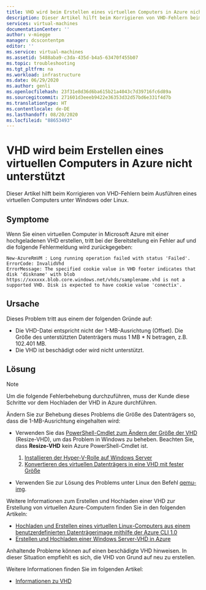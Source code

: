 ```yaml
---
title: VHD wird beim Erstellen eines virtuellen Computers in Azure nicht unterstützt | Microsoft-Dokumentation
description: Dieser Artikel hilft beim Korrigieren von VHD-Fehlern beim Ausführen eines virtuellen Computers in Microsoft Azure.
services: virtual-machines
documentationCenter: ''
author: v-miegge
manager: dcscontentpm
editor: ''
ms.service: virtual-machines
ms.assetid: 5488aba9-c3da-435d-b4a5-63470f455b07
ms.topic: troubleshooting
ms.tgt_pltfrm: na
ms.workload: infrastructure
ms.date: 06/29/2020
ms.author: genli
ms.openlocfilehash: 23f31e8d36d6ba615b21a4043c7d39716fc6d89a
ms.sourcegitcommit: 271601d3eeeb9422e36353d32d57bd6e331f4d7b
ms.translationtype: HT
ms.contentlocale: de-DE
ms.lasthandoff: 08/20/2020
ms.locfileid: "88653493"
---
```

# <a name="vhd-is-not-supported-when-you-create-a-virtual-machine-in-azure"></a>VHD wird beim Erstellen eines virtuellen Computers in Azure nicht unterstützt

Dieser Artikel hilft beim Korrigieren von VHD-Fehlern beim Ausführen eines virtuellen Computers unter Windows oder Linux.

## <a name="symptoms"></a>Symptome

Wenn Sie einen virtuellen Computer in Microsoft Azure mit einer hochgeladenen VHD erstellen, tritt bei der Bereitstellung ein Fehler auf und die folgende Fehlermeldung wird zurückgegeben: 

```
New-AzureRmVM : Long running operation failed with status 'Failed'.
ErrorCode: InvalidVhd
ErrorMessage: The specified cookie value in VHD footer indicates that disk 'diskname' with blob https://xxxxxx.blob.core.windows.net/vhds/samplename.vhd is not a supported VHD. Disk is expected to have cookie value 'conectix'.
```

## <a name="cause"></a>Ursache

Dieses Problem tritt aus einem der folgenden Gründe auf:

- Die VHD-Datei entspricht nicht der 1-MB-Ausrichtung (Offset). Die Größe des unterstützten Datenträgers muss 1 MB * N betragen, z.B. 102.401 MB.
- Die VHD ist beschädigt oder wird nicht unterstützt. 

## <a name="resolution"></a>Lösung

> [!NOTE]
> Um die folgende Fehlerbehebung durchzuführen, muss der Kunde diese Schritte vor dem Hochladen der VHD in Azure durchführen.

Ändern Sie zur Behebung dieses Problems die Größe des Datenträgers so, dass die 1-MB-Ausrichtung eingehalten wird:

- Verwenden Sie das [PowerShell-Cmdlet zum Ändern der Größe der VHD](/powershell/module/hyper-v/resize-vhd) (Resize-VHD), um das Problem in Windows zu beheben. Beachten Sie, dass **Resize-VHD** kein Azure PowerShell-Cmdlet ist.

  1. [Installieren der Hyper-V-Rolle auf Windows Server](/windows-server/virtualization/hyper-v/get-started/install-the-hyper-v-role-on-windows-server)
  1. [Konvertieren des virtuellen Datenträgers in eine VHD mit fester Größe](../windows/prepare-for-upload-vhd-image.md#convert-the-virtual-disk-to-a-fixed-size-vhd)

- Verwenden Sie zur Lösung des Problems unter Linux den Befehl [qemu-img](../linux/create-upload-generic.md).

Weitere Informationen zum Erstellen und Hochladen einer VHD zur Erstellung von virtuellen Azure-Computern finden Sie in den folgenden Artikeln:

- [Hochladen und Erstellen eines virtuellen Linux-Computers aus einem benutzerdefinierten Datenträgerimage mithilfe der Azure CLI 1.0](../linux/upload-vhd.md)
- [Erstellen und Hochladen einer Windows Server-VHD in Azure](../windows/upload-generalized-managed.md)

Anhaltende Probleme können auf einen beschädigte VHD hinweisen. In dieser Situation empfiehlt es sich, die VHD von Grund auf neu zu erstellen.

Weitere Informationen finden Sie im folgenden Artikel:

- [Informationen zu VHD](../managed-disks-overview.md)
